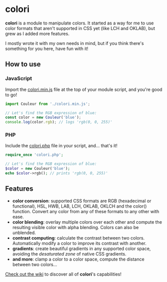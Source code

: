 # colori

**colori** is a module to manipulate colors. It started as a way for me to use color formats that aren't supported in CSS yet (like LCH and OKLAB), but grew as I added more features.

I mostly wrote it with my own needs in mind, but if you think there's something for you here, have fun with it!

## How to use

### JavaScript

Import the [colori.min.js](https://github.com/Remiscan/colori/releases/latest/download/colori.min.js) file at the top of your module script, and you're good to go!

```javascript
import Couleur from './colori.min.js';

// Let's find the RGB expression of blue:
const color = new Couleur('blue');
console.log(color.rgb); // logs 'rgb(0, 0, 255)'
```

### PHP

Include the [colori.php](https://github.com/Remiscan/colori/releases/latest/download/colori.php) file in your script, and... that's it!

```php
require_once 'colori.php';

// Let's find the RGB expression of blue:
$color = new Couleur('blue');
echo $color->rgb(); // prints 'rgb(0, 0, 255)'
```

## Features

- **color conversion**: supported CSS formats are RGB (hexadecimal or functional), HSL, HWB, LAB, LCH, OKLAB, OKLCH and the color() function. Convert any color from any of these formats to any other with ease.
- **color blending**: overlay multiple colors over each other and compute the resulting visible color with alpha blending. Colors can also be *un*blended.
- **contrast computing**: calculate the contrast between two colors. Automatically modify a color to improve its contrast with another.
- **gradients**: create beautiful gradients in any supported color space, avoiding the *desaturated zone* of native CSS gradients.
- **and more**: clamp a color to a color space, compute the distance between two colors...

[Check out the wiki](https://github.com/Remiscan/colori/wiki) to discover all of **colori**'s capabilities!